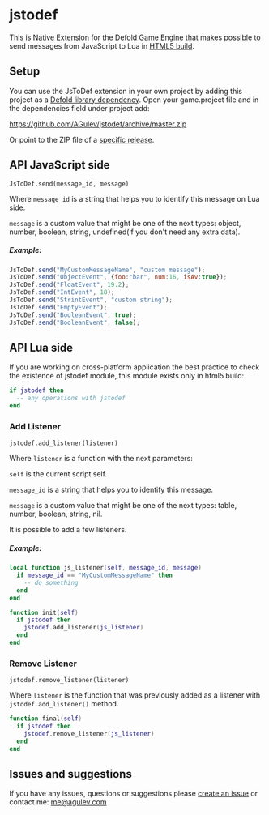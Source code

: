 # jstodef

This is [Native Extension](https://www.defold.com/manuals/extensions/) for the [Defold Game Engine](https://www.defold.com) that makes possible to send messages from JavaScript to Lua in [HTML5 build](https://www.defold.com/manuals/html5/).

## Setup

You can use the JsToDef extension in your own project by adding this project as a [Defold library dependency](https://www.defold.com/manuals/libraries/). Open your game.project file and in the dependencies field under project add:

https://github.com/AGulev/jstodef/archive/master.zip

Or point to the ZIP file of a [specific release](https://github.com/AGulev/jstodef/releases).

## API JavaScript side

`JsToDef.send(message_id, message)`

Where `message_id` is a string that helps you to identify this message on Lua side.

`message` is a custom value that might be one of the next types: object, number, boolean, string, undefined(if you don't need any extra data).

##### Example:

```javascript
JsToDef.send("MyCustomMessageName", "custom message");
JsToDef.send("ObjectEvent", {foo:"bar", num:16, isAv:true});
JsToDef.send("FloatEvent", 19.2);
JsToDef.send("IntEvent", 18);
JsToDef.send("StrintEvent", "custom string");
JsToDef.send("EmptyEvent");
JsToDef.send("BooleanEvent", true);
JsToDef.send("BooleanEvent", false);
```

## API Lua side

If you are working on cross-platform application the best practice to check the existence of jstodef module, this module exists only in html5 build:
```lua
if jstodef then
  -- any operations with jstodef
end
```
### Add Listener

`jstodef.add_listener(listener)`

Where `listener` is a function with the next parameters:

`self` is the current script self.

`message_id` is a string that helps you to identify this message.

`message` is a custom value that might be one of the next types: table, number, boolean, string, nil.

It is possible to add a few listeners.

##### Example:

```lua
local function js_listener(self, message_id, message)
  if message_id == "MyCustomMessageName" then
    -- do something
  end
end

function init(self)
  if jstodef then
    jstodef.add_listener(js_listener)
  end
end
```

### Remove Listener

`jstodef.remove_listener(listener)`

Where `listener` is the function that was previously added as a listener with `jstodef.add_listener()` method.

```lua
function final(self)
  if jstodef then
    jstodef.remove_listener(js_listener)
  end
end
```

## Issues and suggestions

If you have any issues, questions or suggestions please [create an issue](https://github.com/agulev/jstodef/issues) or contact me: me@agulev.com
